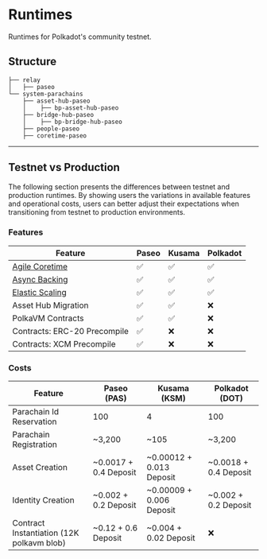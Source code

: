 # Runtimes

Runtimes for Polkadot's community testnet.

## Structure

```pre
├── relay
│   ├── paseo
└── system-parachains
    ├── asset-hub-paseo
    │    ├── bp-asset-hub-paseo
    ├── bridge-hub-paseo
    │    ├── bp-bridge-hub-paseo
    ├── people-paseo
    ├── coretime-paseo
```
---

## Testnet vs Production

The following section presents the differences between testnet and production runtimes. By showing users the variations in available features and operational costs, users can better adjust their expectations when transitioning from testnet to production environments.

### Features

| Feature | Paseo | Kusama | Polkadot |
| ---  | ---- | ---- | ---- |
| [Agile Coretime](https://polkadot-fellows.github.io/RFCs/approved/0001-agile-coretime.html?highlight=agile#rfc-1-agile-coretime) | ✅ | ✅ | ✅ |
| [Async Backing](https://wiki.polkadot.com/learn/learn-async-backing/#asynchronous-backing) | ✅ | ✅ | ✅ |
| [Elastic Scaling](https://polkadot-fellows.github.io/RFCs/approved/0103-introduce-core-index-commitment.html?highlight=Elastic%20scaling#summary) | ✅ | ✅ | ✅ |
| Asset Hub Migration | ✅ | ✅ | ❌ |
| PolkaVM Contracts | ✅ | ✅ | ❌ |
| Contracts: ERC-20 Precompile | ✅ | ❌ | ❌ |
| Contracts: XCM Precompile | ✅ | ❌ | ❌ |


### Costs

| Feature | Paseo (PAS) | Kusama (KSM) | Polkadot (DOT) |
| ---  | ---- | ---- | ---- |
| Parachain Id Reservation | 100 | 4 | 100 |
| Parachain Registration | ~3,200 | ~105 | ~3,200 |
| Asset Creation | ~0.0017 + 0.4 Deposit | ~0.00012 + 0.013 Deposit | ~0.0018 + 0.4 Deposit |
| Identity Creation | ~0.002 + 0.2 Deposit | ~0.00009 + 0.006 Deposit | ~0.002 + 0.2 Deposit |
| Contract Instantiation (12K polkavm blob) | ~0.12 + 0.6 Deposit | ~0.004 + 0.02 Deposit | ❌ |
